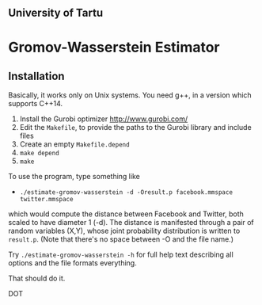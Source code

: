 
## University of Tartu

# Gromov-Wasserstein Estimator


## Installation

Basically, it works only on Unix systems.  You need g++, in a version which supports C++14.

1. Install the Gurobi optimizer http://www.gurobi.com/
2. Edit the `Makefile`, to provide the paths to the Gurobi library and include files
3. Create an empty `Makefile.depend`
4. `make depend`
5. `make`

To use the program, type something like
* `./estimate-gromov-wasserstein -d -Oresult.p facebook.mmspace twitter.mmspace`

which would compute the distance between Facebook and Twitter, both scaled to have diameter 1 (-d). The distance is manifested through a pair of random variables (X,Y), whose joint probability distribution is written to `result.p`. (Note that there's no space between -O and the file name.)

Try `./estimate-gromov-wasserstein -h` for full help text describing all options and the file formats everything.

That should do it.


DOT
